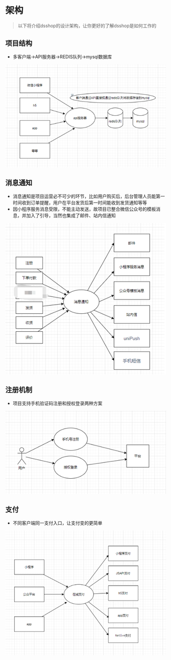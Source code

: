 # 架构
> 以下将介绍dsshop的设计架构，让你更好的了解dsshop是如何工作的
## 项目结构
- 多客户端->API服务器->REDIS队列->mysql数据库

![](/image/construction1.png)
## 消息通知
- 消息通知是项目运营必不可少的环节，比如用户购买后，后台管理人员能第一时间收到订单提醒，用户在平台发货后第一时间能收到发货通知等等
- 因小程序服务消息受限，不能主动发送，故项目已整合微信公众号的模板消息，并加入了引导，当然也集成了邮件、站内信通知

![](/image/construction2.png)
## 注册机制
- 项目支持手机验证码注册和授权登录两种方案

![](/image/construction3.png)
## 支付
- 不同客户端同一支付入口，让支付变的更简单

![](/image/construction4.png)
